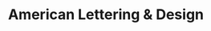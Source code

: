 ---
title: "American Lettering & Design"
url: /buffalo/american-lettering-and-design/
shop: clothes
---